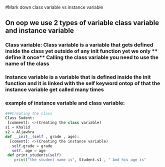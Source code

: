 #Mark down class variable vs instance variable
## On oop we use 2 types of variable class variable and instance variable
### Class variable: Class variable is a variable that gets defined inside the class yet outside of any __init__ function yet we only ** define it once** Calling the class variable you need to use the name of the class
### Instance variable is a variable that is defined inside the init function and it is linked with the **self keyword** ontop of that the instance variable get called many times
### example of instance variable and class variable:
```python
###Creating the class
Class Sudent: 
 [comment]: <>(Creating the class variable)
s1 = Khalid 
s2 = Aljawhra  
def __init__(self , grade , age):
  [coment]: <>(Creating the instance variable)
   self.grade = grade
   self. age = age
 def print_students(self)
    print("the student name is", Student.s1 , " And his age is"
 
